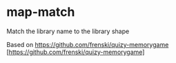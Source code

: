 # map-match
Match the library name to the library shape

Based on https://github.com/frenski/quizy-memorygame [https://github.com/frenski/quizy-memorygame]
